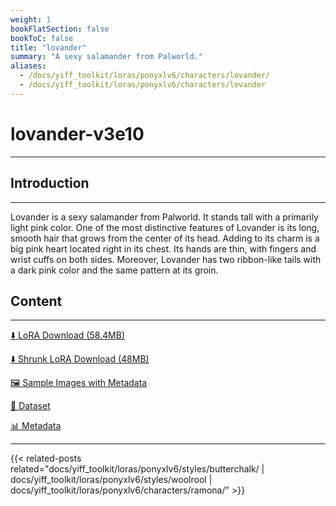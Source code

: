 ```yaml
---
weight: 1
bookFlatSection: false
bookToC: false
title: "lovander"
summary: "A sexy salamander from Palworld."
aliases:
  - /docs/yiff_toolkit/loras/ponyxlv6/characters/lovander/
  - /docs/yiff_toolkit/loras/ponyxlv6/characters/lovander
---
```


<!--markdownlint-disable MD025 MD033 -->

# lovander-v3e10

---

## Introduction

---

Lovander is a sexy salamander from Palworld. It stands tall with a primarily light pink color. One of the most distinctive features of Lovander is its long, smooth hair that grows from the center of its head. Adding to its charm is a big pink heart located right in its chest. Its hands are thin, with fingers and wrist cuffs on both sides. Moreover, Lovander has two ribbon-like tails with a dark pink color and the same pattern at its groin.

## Content

---

[⬇️ LoRA Download (58.4MB)](https://huggingface.co/rakki194/yt/resolve/main/ponyxl_loras/lovander-v3e10.safetensors?download=true)

[⬇️ Shrunk LoRA Download (48MB)](https://huggingface.co/rakki194/yt/resolve/main/ponyxl_loras_shrunk_2/lovander-v3e10_frockpt1_th-3.55.safetensors?download=true)

[🖼️ Sample Images with Metadata](https://huggingface.co/k4d3/yiff_toolkit/tree/main/static/{})

[📐 Dataset](https://huggingface.co/datasets/k4d3/furry/tree/main/lovander)

[📊 Metadata](https://huggingface.co/k4d3/yiff_toolkit/raw/main/ponyxl_loras/lovander-v3e10.json)

---

<!--
HUGO_SEARCH_EXCLUDE_START
-->
{{< related-posts related="docs/yiff_toolkit/loras/ponyxlv6/styles/butterchalk/ | docs/yiff_toolkit/loras/ponyxlv6/styles/woolrool | docs/yiff_toolkit/loras/ponyxlv6/characters/ramona/" >}}
<!--
HUGO_SEARCH_EXCLUDE_END
-->
